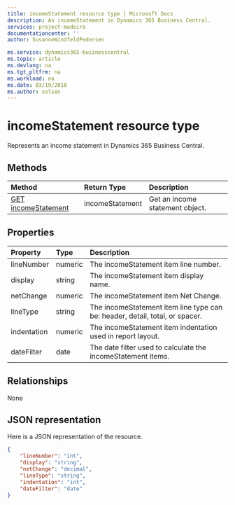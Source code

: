 ```yaml
---
title: incomeStatement resource type | Microsoft Docs
description: An incomeStatement in Dynamics 365 Business Central.
services: project-madeira
documentationcenter: ''
author: SusanneWindfeldPedersen

ms.service: dynamics365-businesscentral
ms.topic: article
ms.devlang: na
ms.tgt_pltfrm: na
ms.workload: na
ms.date: 03/19/2018
ms.author: solsen
---
```


# incomeStatement resource type
Represents an income statement in Dynamics 365 Business Central.

## Methods

| Method       | Return Type  |Description|
|:-------------|:-------------|:----------|
|[GET incomeStatement](../api/dynamics_incomestatement_get.md)|incomeStatement|Get an income statement object.|

## Properties
| Property	| Type	|Description                                                 |
|:----------|:------|:-----------------------------------------------------------|
|lineNumber |numeric|The incomeStatement item line number.                       |
|display    |string |The incomeStatement item display name.                      |
|netChange  |numeric|The incomeStatement item Net Change.                        |
|lineType   |string |The incomeStatement item line type can be: header, detail, total, or spacer.|
|indentation|numeric|The incomeStatement item indentation used in report layout. |
|dateFilter |date   |The date filter used to calculate the incomeStatement items.|


## Relationships
None

## JSON representation

Here is a JSON representation of the resource.


```json
{
    "lineNumber": "int",
    "display": "string",
    "netChange": "decimal",
    "lineType": "string",
    "indentation": "int",
    "dateFilter": "date"
}

```
